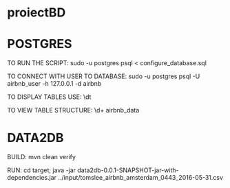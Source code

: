# proiectBD

# POSTGRES

TO RUN THE SCRIPT:
sudo -u postgres psql < configure_database.sql

TO CONNECT WITH USER TO DATABASE:
sudo -u postgres psql -U airbnb_user -h 127.0.0.1 -d airbnb

TO DISPLAY TABLES USE:
\dt

TO VIEW TABLE STRUCTURE:
\d+ airbnb_data


# DATA2DB

BUILD: mvn clean verify

RUN: cd target; java -jar data2db-0.0.1-SNAPSHOT-jar-with-dependencies.jar ../input/tomslee_airbnb_amsterdam_0443_2016-05-31.csv
